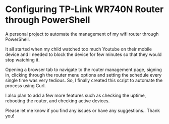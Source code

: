 # Configuring TP-Link WR740N Router through PowerShell

A personal project to automate the management of my wifi router through PowerShell.

It all started when my child watched too much Youtube on their mobile device and I needed to block the device for few minutes so that they would stop watching it. 

Opening a browser tab to navigate to the router management page, signing in, clicking through the router menu options and setting the schedule every single time was very tedious. So, I finally created this script to automate the process using Curl.

I also plan to add a few more features such as checking the uptime, rebooting the router, and checking active devices.

Please let me know if you find any issues or have any suggestions.. Thank you!